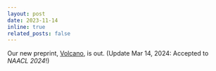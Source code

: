 ```yaml
---
layout: post
date: 2023-11-14
inline: true
related_posts: false
---
```

Our new preprint, [Volcano](https://arxiv.org/abs/2311.07362), is out. (Update Mar 14, 2024: Accepted to *NAACL 2024*!)
